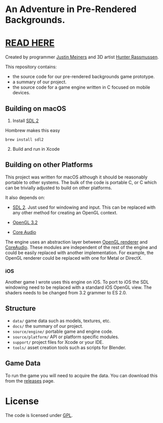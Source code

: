 # An Adventure in Pre-Rendered Backgrounds.

# [READ HERE](https://justinmeiners.github.io/pre-rendered-backgrounds)

Created by programmer [Justin Meiners](https://justinmeiners.github.io) and 3D artist [Hunter Rassmussen](https://github.com/HunterRasmussen).

This repository contains:
- the source code for our pre-rendered backgrounds game prototype.
- a summary of our project.
- the source code for a game engine written in C focused on mobile devices.

## Building on macOS

1. Install [SDL 2](https://www.libsdl.org)

Hombrew makes this easy

``` 
brew install sdl2
```

2. Build and run in Xcode

## Building on other Platforms

This project was written for macOS although it should be reasonably portable to other systems. The bulk of the code is portable C, or C which can be trivially adjusted to build on other platforms.

It also depends on:

- [SDL 2](https://www.libsdl.org). Just used for windowing and input. This can be replaced with any other method for creating an OpenGL context.

- [OpenGL 3.2](https://en.wikipedia.org/wiki/OpenGL#OpenGL_3.2)

- [Core Audio](https://developer.apple.com/library/archive/documentation/MusicAudio/Conceptual/CoreAudioOverview/WhatisCoreAudio/WhatisCoreAudio.html)

The engine uses an abstraction layer between [OpenGL renderer](source/platform/gl_3/gl_3.h) and [CoreAudio](source/platform/core_audio/snd_driver_core_audio.h). These modules are  independent of the rest of the engine and could be easily replaced with another implementation. For example, the OpenGL renderer could be replaced with one for Metal or DirectX.

### iOS

Another game I wrote uses this engine on iOS. To port to iOS the SDL windowing need to be replaced with a standard iOS OpenGL view. The shaders needs to be changed from 3.2 grammer to ES 2.0.

## Structure

- `data/` game data such as models, textures, etc.
- `docs/` the summary of our project.
- `source/engine/` portable game and engine code.
- `source/platform/` API or platform specific modules.
- `support/` project files for Xcode or your IDE.
- `tools/` asset creation tools such as scripts for Blender.

## Game Data

To run the game you will need to acquire the data. You can download this from the [releases](https://github.com/justinmeiners/pre-rendered-backgrounds) page.

# License

The code is licensed under [GPL](LICENSE).

